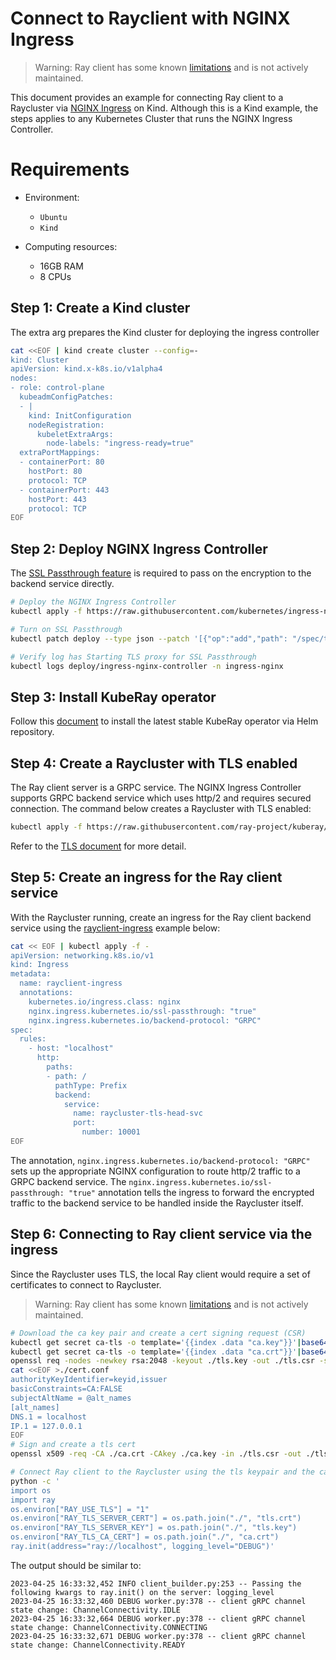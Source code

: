 # Connect to Rayclient with NGINX Ingress
> Warning: Ray client has some known [limitations](https://docs.ray.io/en/latest/cluster/running-applications/job-submission/ray-client.html#things-to-know) and is not actively maintained.

This document provides an example for connecting Ray client to a Raycluster via [NGINX Ingress](https://kubernetes.github.io/ingress-nginx/) on Kind. Although this is a Kind example, the steps applies to any Kubernetes Cluster that runs the NGINX Ingress Controller.

# Requirements
* Environment:
    * `Ubuntu`
    * `Kind`

* Computing resources:
    * 16GB RAM
    * 8 CPUs

## Step 1: Create a Kind cluster
The extra arg prepares the Kind cluster for deploying the ingress controller
```sh
cat <<EOF | kind create cluster --config=-
kind: Cluster
apiVersion: kind.x-k8s.io/v1alpha4
nodes:
- role: control-plane
  kubeadmConfigPatches:
  - |
    kind: InitConfiguration
    nodeRegistration:
      kubeletExtraArgs:
        node-labels: "ingress-ready=true"
  extraPortMappings:
  - containerPort: 80
    hostPort: 80
    protocol: TCP
  - containerPort: 443
    hostPort: 443
    protocol: TCP
EOF
```

## Step 2: Deploy NGINX Ingress Controller
The [SSL Passthrough feature](https://kubernetes.github.io/ingress-nginx/user-guide/tls/#ssl-passthrough) is required to pass on the encryption to the backend service directly.
```sh
# Deploy the NGINX Ingress Controller
kubectl apply -f https://raw.githubusercontent.com/kubernetes/ingress-nginx/main/deploy/static/provider/kind/deploy.yaml

# Turn on SSL Passthrough
kubectl patch deploy --type json --patch '[{"op":"add","path": "/spec/template/spec/containers/0/args/-","value":"--enable-ssl-passthrough"}]' ingress-nginx-controller -n ingress-nginx

# Verify log has Starting TLS proxy for SSL Passthrough
kubectl logs deploy/ingress-nginx-controller -n ingress-nginx
```

## Step 3: Install KubeRay operator
Follow this [document](../../helm-chart/kuberay-operator/README.md) to install the latest stable KubeRay operator via Helm repository.

## Step 4: Create a Raycluster with TLS enabled
The Ray client server is a GRPC service. The NGINX Ingress Controller supports GRPC backend service which uses http/2 and requires secured connection. The command below creates a Raycluster with TLS enabled:
```sh
kubectl apply -f https://raw.githubusercontent.com/ray-project/kuberay/master/ray-operator/config/samples/ray-cluster.tls.yaml
```
Refer to the [TLS document](tls.md) for more detail.

## Step 5: Create an ingress for the Ray client service
With the Raycluster running, create an ingress for the Ray client backend service using the [rayclient-ingress](../../ray-operator/config/samples/ingress-rayclient-tls.yaml) example below:
```sh
cat << EOF | kubectl apply -f -
apiVersion: networking.k8s.io/v1
kind: Ingress
metadata:
  name: rayclient-ingress
  annotations:
    kubernetes.io/ingress.class: nginx
    nginx.ingress.kubernetes.io/ssl-passthrough: "true"
    nginx.ingress.kubernetes.io/backend-protocol: "GRPC"
spec:
  rules:
    - host: "localhost"
      http:
        paths:
        - path: /
          pathType: Prefix
          backend:
            service:
              name: raycluster-tls-head-svc
              port:
                number: 10001
EOF
```
The annotation, `nginx.ingress.kubernetes.io/backend-protocol: "GRPC"` sets up the appropriate NGINX configuration to route http/2 traffic to a GRPC backend service. The `nginx.ingress.kubernetes.io/ssl-passthrough: "true"` annotation tells the ingress to forward the encrypted traffic to the backend service to be handled inside the Raycluster itself.

## Step 6: Connecting to Ray client service via the ingress
Since the Raycluster uses TLS, the local Ray client would require a set of certificates to connect to Raycluster.
> Warning: Ray client has some known [limitations](https://docs.ray.io/en/latest/cluster/running-applications/job-submission/ray-client.html#things-to-know) and is not actively maintained.
```sh
# Download the ca key pair and create a cert signing request (CSR)
kubectl get secret ca-tls -o template='{{index .data "ca.key"}}'|base64 -d > ./ca.key
kubectl get secret ca-tls -o template='{{index .data "ca.crt"}}'|base64 -d > ./ca.crt
openssl req -nodes -newkey rsa:2048 -keyout ./tls.key -out ./tls.csr -subj '/CN=local'
cat <<EOF >./cert.conf
authorityKeyIdentifier=keyid,issuer
basicConstraints=CA:FALSE
subjectAltName = @alt_names
[alt_names]
DNS.1 = localhost
IP.1 = 127.0.0.1
EOF
# Sign and create a tls cert
openssl x509 -req -CA ./ca.crt -CAkey ./ca.key -in ./tls.csr -out ./tls.crt -days 365 -CAcreateserial -extfile ./cert.conf

# Connect Ray client to the Raycluster using the tls keypair and the ca cert
python -c '
import os
import ray
os.environ["RAY_USE_TLS"] = "1"
os.environ["RAY_TLS_SERVER_CERT"] = os.path.join("./", "tls.crt")
os.environ["RAY_TLS_SERVER_KEY"] = os.path.join("./", "tls.key")
os.environ["RAY_TLS_CA_CERT"] = os.path.join("./", "ca.crt")
ray.init(address="ray://localhost", logging_level="DEBUG")'
```

The output should be similar to:
```
2023-04-25 16:33:32,452	INFO client_builder.py:253 -- Passing the following kwargs to ray.init() on the server: logging_level
2023-04-25 16:33:32,460	DEBUG worker.py:378 -- client gRPC channel state change: ChannelConnectivity.IDLE
2023-04-25 16:33:32,664	DEBUG worker.py:378 -- client gRPC channel state change: ChannelConnectivity.CONNECTING
2023-04-25 16:33:32,671	DEBUG worker.py:378 -- client gRPC channel state change: ChannelConnectivity.READY

```
